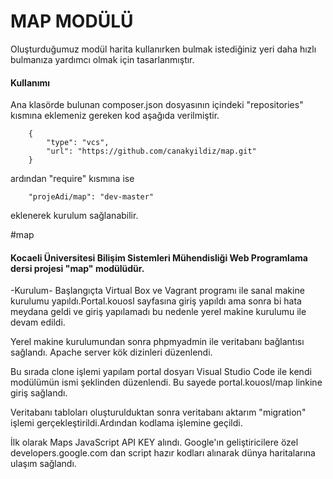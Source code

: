<h1>MAP MODÜLÜ</h1>

Oluşturduğumuz modül harita kullanırken bulmak istediğiniz yeri daha hızlı bulmanıza yardımcı olmak için tasarlanmıştır.

<h4>Kullanımı</h4>

Ana klasörde bulunan composer.json dosyasının içindeki "repositories" kısmına eklemeniz gereken kod aşağıda verilmiştir.
        
        {
            "type": "vcs",
            "url": "https://github.com/canakyildiz/map.git"
        }
        
ardından "require" kısmına ise 

        "projeAdi/map": "dev-master"
        
eklenerek kurulum sağlanabilir.


#map
<h4>Kocaeli Üniversitesi Bilişim Sistemleri Mühendisliği Web Programlama dersi projesi "map" modülüdür.</h4>

-Kurulum- 
Başlangıçta Virtual Box ve Vagrant programı ile sanal makine kurulumu yapıldı.Portal.kouosl sayfasına giriş yapıldı ama sonra bi hata meydana geldi ve giriş yapılamadı bu nedenle yerel makine kurulumu ile devam edildi.

Yerel makine kurulumundan sonra phpmyadmin ile veritabanı bağlantısı sağlandı. Apache server kök dizinleri düzenlendi.

Bu sırada clone işlemi yapılam portal dosyarı Visual Studio Code ile kendi modülümün ismi şeklinden düzenlendi. Bu sayede portal.kouosl/map linkine giriş sağlandı.

Veritabanı tabloları oluşturulduktan sonra veritabanı aktarım "migration" işlemi gerçekleştirildi.Ardından kodlama işlemine geçildi.

İlk olarak Maps JavaScript API KEY alındı. Google'ın geliştiricilere özel developers.google.com dan script hazır kodları alınarak dünya haritalarına ulaşım sağlandı.

